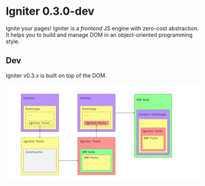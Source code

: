# Igniter 0.3.0-dev
Ignite your pages! Igniter is a *frontend* JS engine with zero-cost abstraction.
It helps you to build and manage DOM in an object-oriented programming style.

## Dev
Igniter v0.3.x is built on top of the DOM.

![Igniter Scheme](https://github.com/nicoth-in/igniter/raw/dev/content/IgniterScheme.png "Igniter scheme")
